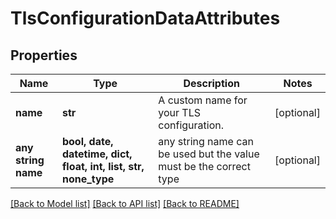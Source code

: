 # TlsConfigurationDataAttributes


## Properties
Name | Type | Description | Notes
------------ | ------------- | ------------- | -------------
**name** | **str** | A custom name for your TLS configuration. | [optional] 
**any string name** | **bool, date, datetime, dict, float, int, list, str, none_type** | any string name can be used but the value must be the correct type | [optional]

[[Back to Model list]](../README.md#documentation-for-models) [[Back to API list]](../README.md#documentation-for-api-endpoints) [[Back to README]](../README.md)


